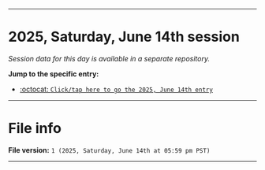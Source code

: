 
***

# 2025, Saturday, June 14th session

_Session data for this day is available in a separate repository._

**Jump to the specific entry:**

- [:octocat: `Click/tap here to go the 2025, June 14th entry`](https://github.com/seanpm2001/SeansLifeArchive_Images_TinyTower_Y2025/tree/SeansLifeArchive_Images_TinyTower_Y2025_Main-dev/2025/06_June/14/)

***

# File info

**File version:** `1 (2025, Saturday, June 14th at 05:59 pm PST)`

***
